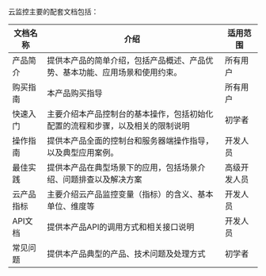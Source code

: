 ﻿云监控主要的配套文档包括：

| 文档名称 | 介绍 | 适用范围 |
|---------|---------|---------|
|产品简介 | 提供本产品的简单介绍，包括产品概述、产品优势、基本功能、应用场景和使用约束。 |所有用户 |
|购买指南|本产品购买指导|所有用户|
|快速入门|主要介绍本产品控制台的基本操作，包括初始化配置的流程和步骤，以及相关的限制说明|初学者|
|操作指南|提供本产品全面的控制台和服务器端操作指导，以及典型应用案例。|开发人员|
|最佳实践|提供本产品在典型场景下的应用，包括场景介绍、问题排查以及解决方案|高级开发人员|
|云产品指标|主要介绍云产品监控变量（指标）的含义、基本单位、维度等|开发人员|
|API文档|提供本产品API的调用方式和相关接口说明|开发人员|
|常见问题|提供本产品典型的产品、技术问题及处理方式| 初学者|
